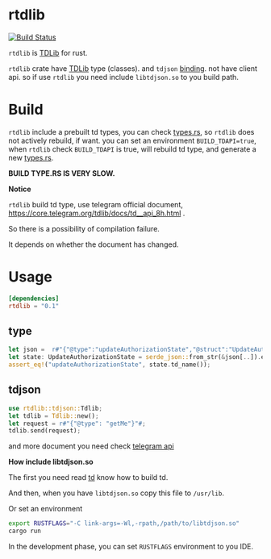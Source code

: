 rtdlib
===

[![Build Status](https://api.travis-ci.org/fewensa/rtdlib.svg)](https://travis-ci.org/fewensa/rtdlib/)


`rtdlib` is [TDLib](https://github.com/tdlib/td) for rust.

`rtdlib` crate have [TDLib](https://github.com/tdlib/td) type (classes). and `tdjson` [binding](./src/tdjson.rs). not have client api. so if use `rtdlib` you need include `libtdjson.so` to you build path.



# Build

`rtdlib` include a prebuilt td types, you can check [types.rs](./src/types.rs), so `rtdlib` does not actively rebuild, if want. you can set an environment `BUILD_TDAPI=true`, when `rtdlib` check `BUILD_TDAPI` is true, will rebuild td type, and generate a new [types.rs](./src/types.rs).

**BUILD TYPE.RS IS VERY SLOW.**

**Notice**

`rtdlib` build td type, use telegram official document, https://core.telegram.org/tdlib/docs/td__api_8h.html .

So there is a possibility of compilation failure.

It depends on whether the document has changed.


# Usage

```toml
[dependencies]
rtdlib = "0.1"
```


## type

```rust
let json =  r#"{"@type":"updateAuthorizationState","@struct":"UpdateAuthorizationState","authorization_state":{"@type":"authorizationStateWaitTdlibParameters","@struct":"AuthorizationStateWaitTdlibParameters"}}"#;
let state: UpdateAuthorizationState = serde_json::from_str(&json[..]).expect("Json fail");
assert_eq!("updateAuthorizationState", state.td_name());
```

## tdjson

```rust
use rtdlib::tdjson::Tdlib;
let tdlib = Tdlib::new();
let request = r#"{"@type": "getMe"}"#;
tdlib.send(request);
```

and more document you need check [telegram api](https://core.telegram.org/api)

**How include libtdjson.so**

The first you need read [td](https://github.com/tdlib/td#building) know how to build td.

And then, when you have `libtdjson.so` copy this file to `/usr/lib`.

Or set an environment

```bash
export RUSTFLAGS="-C link-args=-Wl,-rpath,/path/to/libtdjson.so"
cargo run
```

In the development phase, you can set `RUSTFLAGS` environment to you IDE.


